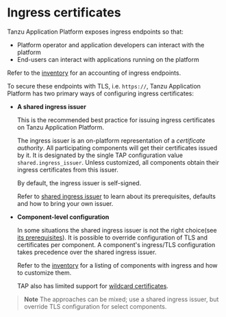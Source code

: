 # Ingress certificates

Tanzu Application Platform exposes ingress endpoints so that:

* Platform operator and application developers can interact with the platform
* End-users can interact with applications running on the platform

Refer to the [inventory](./inventory.hbs.md) for an accounting of ingress endpoints.

To secure these endpoints with TLS, i.e. `https://`, Tanzu Application Platform
has two primary ways of configuring ingress certificates:

* **A shared ingress issuer**

  This is the recommended best practice for issuing ingress certificates on
  Tanzu Application Platform.

  The ingress issuer is an on-platform representation of a _certificate
  authority_. All participating components will get their certificates issued
  by it. It is designated by the single TAP configuration value
  `shared.ingress_issuer`. Unless customized, all components obtain their
  ingress certificates from this issuer.

  By default, the ingress issuer is self-signed.

  Refer to [shared ingress issuer](./issuer.hbs.md) to learn about its
  prerequisites, defaults and how to bring your own issuer.

* **Component-level configuration**

  In some situations the shared ingress issuer is not the right choice(see [its
  prerequisites](./issuer.hbs.md#prerequisites)). It is possible to override
  configuration of TLS and certificates per component. A component's
  ingress/TLS configuration takes precedence over the shared ingress issuer.

  Refer to the [inventory](./inventory.hbs.md) for a listing of components with
  ingress and how to customize them.

  TAP also has limited support for [wildcard certificates](./wildcards.hbs.md).

>**Note** The approaches can be mixed; use a shared ingress issuer, but
>override TLS configuration for select components.

